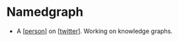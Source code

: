# Namedgraph
- A [[person]] on [[twitter]]. Working on knowledge graphs.

[//begin]: # "Autogenerated link references for markdown compatibility"
[person]: person "Person"
[twitter]: twitter "Twitter"
[//end]: # "Autogenerated link references"
